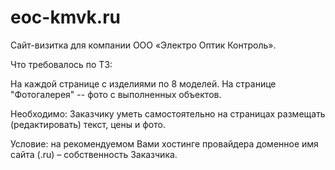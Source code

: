 # eoc-kmvk.ru
Сайт-визитка для компании ООО «Электро Оптик Контроль».

Что требовалось по ТЗ: 

На каждой странице с изделиями по 8 моделей. На странице "Фотогалерея" -- фото с выполненных объектов.

Необходимо: Заказчику уметь самостоятельно на страницах размещать (редактировать) текст, цены и фото. 

Условие: на рекомендуемом Вами хостинге провайдера доменное имя сайта (.ru) – собственность Заказчика.
